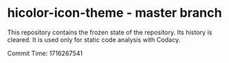 # hicolor-icon-theme - master branch

This repository contains the frozen state of the repository.
Its history is cleared. It is used only for static code
analysis with Codacy.

Commit Time: 1716267541